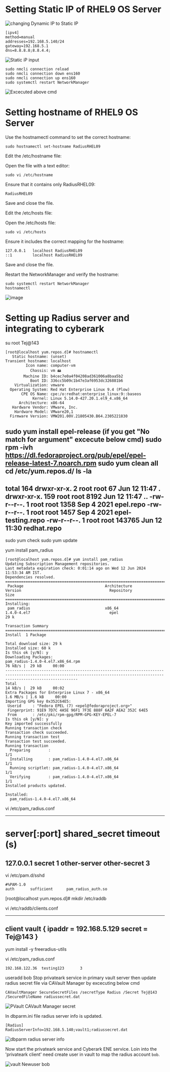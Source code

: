# Setting Static IP of RHEL9 OS Server 
![changing Dynamic IP to Static IP](https://github.com/NallaTeja/CyberArk-PAS/assets/145950340/8877814b-905b-4687-b39d-f7f8bb36cef6)

```
[ipv4]
method=manual
addresses=192.168.5.140/24
gateway=192.168.5.1
dns=8.8.8.8;8.8.4.4;
```
![Static iP input](https://github.com/NallaTeja/CyberArk-PAS/assets/145950340/92b0d6cc-b378-4871-8c8e-2f2a587f357c)

```
sudo nmcli connection reload
sudo nmcli connection down ens160
sudo nmcli connection up ens160
sudo systemctl restart NetworkManager
```
![Excecuted above cmd](https://github.com/NallaTeja/CyberArk-PAS/assets/145950340/b6b6b430-ad90-4562-9566-0fb6f69e97b2)

# Setting hostname of RHEL9 OS Server 
Use the hostnamectl command to set the correct hostname:

```
sudo hostnamectl set-hostname RadiusRHEL09
```
Edit the /etc/hostname file:

Open the file with a text editor:

```
sudo vi /etc/hostname
```
Ensure that it contains only RadiusRHEL09:

```RadiusRHEL09```

Save and close the file.

Edit the /etc/hosts file:

Open the /etc/hosts file:

```
sudo vi /etc/hosts
```

Ensure it includes the correct mapping for the hostname:

```
127.0.0.1   localhost RadiusRHEL09
::1         localhost RadiusRHEL09
```

Save and close the file.

Restart the NetworkManager and verify the hostname:

```
sudo systemctl restart NetworkManager
hostnamectl
```

![image](https://github.com/NallaTeja/CyberArk-PAS/assets/145950340/1015abff-5a35-48b0-8229-d7c8c4ca6333)

# Setting up Radius server and integrating to cyberark
su root
Tej@143
```
[root@localhost yum.repos.d]# hostnamectl
   Static hostname: (unset)                                 
Transient hostname: localhost
         Icon name: computer-vm
           Chassis: vm 🖴
        Machine ID: b4cec7e0a4f04208ad361006a8baa5b2
           Boot ID: 336cc5b09c1b47e3af6953dc326881b6
    Virtualization: vmware
  Operating System: Red Hat Enterprise Linux 9.4 (Plow)     
       CPE OS Name: cpe:/o:redhat:enterprise_linux:9::baseos
            Kernel: Linux 5.14.0-427.20.1.el9_4.x86_64
      Architecture: x86-64
   Hardware Vendor: VMware, Inc.
    Hardware Model: VMware20,1
  Firmware Version: VMW201.00V.21805430.B64.2305221830
```

sudo yum install epel-release
(if you get "No match for argument" excecute below cmd)
sudo rpm -ivh https://dl.fedoraproject.org/pub/epel/epel-release-latest-7.noarch.rpm
sudo yum clean all
cd /etc/yum.repos.d/
ls -la
---
total 164
drwxr-xr-x.   2 root root     67 Jun 12 11:47 .
drwxr-xr-x. 159 root root   8192 Jun 12 11:47 ..
-rw-r--r--.   1 root root   1358 Sep  4  2021 epel.repo
-rw-r--r--.   1 root root   1457 Sep  4  2021 epel-testing.repo
-rw-r--r--.   1 root root 143765 Jun 12 11:30 redhat.repo
---
sudo yum check
sudo yum update

yum install pam_radius

```
[root@localhost yum.repos.d]# yum install pam_radius
Updating Subscription Management repositories.
Last metadata expiration check: 0:01:14 ago on Wed 12 Jun 2024 11:53:34 AM IST.
Dependencies resolved.
============================================================================================================================================================================
 Package                                    Architecture                           Version                                       Repository                            Size
============================================================================================================================================================================
Installing:
 pam_radius                                 x86_64                                 1.4.0-4.el7                                   epel                                  29 k

Transaction Summary
============================================================================================================================================================================
Install  1 Package

Total download size: 29 k
Installed size: 60 k
Is this ok [y/N]: y
Downloading Packages:
pam_radius-1.4.0-4.el7.x86_64.rpm                                                                                                            76 kB/s |  29 kB     00:00    
----------------------------------------------------------------------------------------------------------------------------------------------------------------------------
Total                                                                                                                                        14 kB/s |  29 kB     00:02     
Extra Packages for Enterprise Linux 7 - x86_64                                                                                              1.6 MB/s | 1.6 kB     00:00    
Importing GPG key 0x352C64E5:
 Userid     : "Fedora EPEL (7) <epel@fedoraproject.org>"
 Fingerprint: 91E9 7D7C 4A5E 96F1 7F3E 888F 6A2F AEA2 352C 64E5
 From       : /etc/pki/rpm-gpg/RPM-GPG-KEY-EPEL-7
Is this ok [y/N]: y
Key imported successfully
Running transaction check
Transaction check succeeded.
Running transaction test
Transaction test succeeded.
Running transaction
  Preparing        :                                                                                                                                                    1/1 
  Installing       : pam_radius-1.4.0-4.el7.x86_64                                                                                                                      1/1 
  Running scriptlet: pam_radius-1.4.0-4.el7.x86_64                                                                                                                      1/1 
  Verifying        : pam_radius-1.4.0-4.el7.x86_64                                                                                                                      1/1 
Installed products updated.

Installed:
  pam_radius-1.4.0-4.el7.x86_64 
```
vi /etc/pam_radius.conf

---
# server[:port] shared_secret      timeout (s)
127.0.0.1       secret             1
other-server    other-secret       3
---

vi /etc/pam.d/sshd
```
#%PAM-1.0
auth       sufficient      pam_radius_auth.so
```
[root@localhost yum.repos.d]# mkdir /etc/raddb

vi /etc/raddb/clients.conf

---
client vault {
       ipaddr          = 192.168.5.129
       secret          = Tej@143
}
---

yum install -y freeradius-utils

vi /etc/pam_radius.conf
```
192.168.122.36  testing123       3
```
useradd bob
Stop privateark service in primary vault server then update radius secret file via CAVault Manager by excecuting below cmd
```
CAVaultManager SecureSecretFiles /secretType Radius /Secret Tej@143 /SecuredFileName radiussecret.dat
```
![PVault CAVault Manager secret](https://github.com/NallaTeja/CyberArk-PAS/assets/145950340/1b69763b-885a-426e-9234-7a58cfff8477)

In dbparm.ini file radius server info is updated.

```
[Radius]
RadiusServerInfo=192.168.5.140;vault1;radiussecret.dat
```

![dbparm radius server info](https://github.com/NallaTeja/CyberArk-PAS/assets/145950340/1cb4c077-9161-4bbd-ae76-b6953dff55b6)

Now start the privateark service and Cyberark ENE service. Loin into the 'privateark client' need create user in vault to map the radius account `bob`.

![vault Newuser bob](https://github.com/NallaTeja/CyberArk-PAS/assets/145950340/569f5c02-3695-477d-a9d7-2fea55171977)


